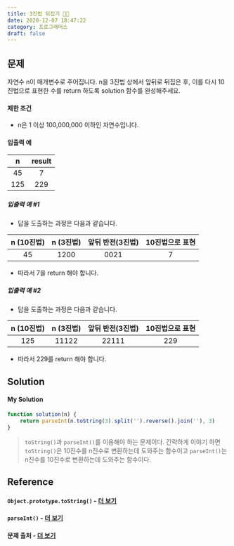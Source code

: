 ```yaml
---
title: 3진법 뒤집기 🧗🏻
date: 2020-12-07 18:47:22
category: 프로그래머스
draft: false
---
```


## 문제

자연수 n이 매개변수로 주어집니다. n을 3진법 상에서 앞뒤로 뒤집은 후, 이를 다시 10진법으로 표현한 수를 return 하도록 solution 함수를 완성해주세요.

#### 제한 조건

- n은 1 이상 100,000,000 이하인 자연수입니다.

#### 입출력 예

|  n  	| result 	|
|:---:	|:------:	|
| 45  	| 7      	|
| 125 	| 229    	|

##### 입출력 예 #1 

- 답을 도출하는 과정은 다음과 같습니다.

| n (10진법) 	| n (3진법) 	| 앞뒤 반전(3진법) 	| 10진법으로 표현 	|
|:----------:	|:---------:	|:----------------:	|:---------------:	|
| 45         	| 1200      	| 0021             	| 7               	|

- 따라서 7을 return 해야 합니다.

##### 입출력 예 #2

- 답을 도출하는 과정은 다음과 같습니다.

| n (10진법) 	| n (3진법) 	| 앞뒤 반전(3진법) 	| 10진법으로 표현 	|
|:----------:	|:---------:	|:----------------:	|:---------------:	|
| 125        	| 11122     	| 22111            	| 229             	|

- 따라서 229를 return 해야 합니다.

## Solution

#### My Solution

```js
function solution(n) {
    return parseInt(n.toString(3).split('').reverse().join(''), 3)
}
```

> `toString()`과 `parseInt()`를 이용해야 하는 문제이다. 간략하게 이야기 하면 `toString()`은 10진수를 n진수로 변환하는데 도와주는 함수이고 `parseInt()`는 n진수를 10진수로 변환하는데 도와주는 함수이다.

## Reference

#### `Object.prototype.toString()` - [더 보기](https://developer.mozilla.org/ko/docs/Web/JavaScript/Reference/Global_Objects/Object/toString)

#### `parseInt()` - [더 보기](https://developer.mozilla.org/ko/docs/Web/JavaScript/Reference/Global_Objects/parseInt)

#### 문제 출처 - [더 보기](https://programmers.co.kr/learn/courses/30/lessons/68935)